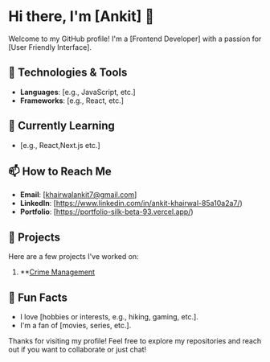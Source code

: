 # Hi there, I'm [Ankit] 👋

Welcome to my GitHub profile! I'm a [Frontend Developer] with a passion for [User Friendly Interface].

## 🔧 Technologies & Tools

- **Languages**: [e.g., JavaScript, etc.]
- **Frameworks**: [e.g., React, etc.]

## 🌱 Currently Learning

- [e.g., React,Next.js etc.]

## 📫 How to Reach Me

- **Email**: [khairwalankit7@gmail.com]
- **LinkedIn**: [https://www.linkedin.com/in/ankit-khairwal-85a10a2a7/)
- **Portfolio**: [https://portfolio-silk-beta-93.vercel.app/)

## 🚀 Projects

Here are a few projects I've worked on:

1. **[Crime Management](https://crimepetrol.netlify.app/)

## 🎉 Fun Facts

- I love [hobbies or interests, e.g., hiking, gaming, etc.].
- I'm a fan of [movies, series, etc.].

Thanks for visiting my profile! Feel free to explore my repositories and reach out if you want to collaborate or just chat!
